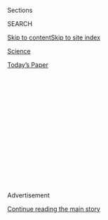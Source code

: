 <div id="app">

<div>

<div>

<div>

<div class="NYTAppHideMasthead css-1q2w90k e1suatyy0">

<div class="section css-ui9rw0 e1suatyy2">

<div class="css-eph4ug er09x8g0">

<div class="css-6n7j50">

</div>

<span class="css-1dv1kvn">Sections</span>

<div class="css-10488qs">

<span class="css-1dv1kvn">SEARCH</span>

</div>

[Skip to content](#site-content)[Skip to site
index](#site-index)

</div>

<div id="masthead-section-label" class="css-1wr3we4 eaxe0e00">

[Science](https://www.nytimes3xbfgragh.onion/section/science)

</div>

<div class="css-10698na e1huz5gh0">

</div>

</div>

<div id="masthead-bar-one" class="section hasLinks css-15hmgas e1csuq9d3">

<div class="css-uqyvli e1csuq9d0">

</div>

<div class="css-1uqjmks e1csuq9d1">

</div>

<div class="css-9e9ivx">

[](https://myaccount.nytimes3xbfgragh.onion/auth/login?response_type=cookie&client_id=vi)

</div>

<div class="css-1bvtpon e1csuq9d2">

[Today’s
Paper](https://www.nytimes3xbfgragh.onion/section/todayspaper)

</div>

</div>

</div>

</div>

<div data-aria-hidden="false">

<div id="site-content" data-role="main">

<div>

<div class="css-1aor85t" style="opacity:0.000000001;z-index:-1;visibility:hidden">

<div class="css-1hqnpie">

<div class="css-epjblv">

<span class="css-17xtcya">[Science](/section/science)</span><span class="css-x15j1o">|</span><span class="css-fwqvlz">Hazzaa
al-Mansoori, First U.A.E. Astronaut, Launches to Space
Station</span>

</div>

<div class="css-k008qs">

<div class="css-1iwv8en">

<span class="css-18z7m18"></span>

<div>

</div>

</div>

<span class="css-1n6z4y">https://nyti.ms/2ljpPQt</span>

<div class="css-1705lsu">

<div class="css-4xjgmj">

<div class="css-4skfbu" data-role="toolbar" data-aria-label="Social Media Share buttons, Save button, and Comments Panel with current comment count" data-testid="share-tools">

  - 
  - 
  - 
  - 
    
    <div class="css-6n7j50">
    
    </div>

  - 
  - 

</div>

</div>

</div>

</div>

</div>

</div>

<div class="css-13pd83m">

</div>

<div id="top-wrapper" class="css-1sy8kpn">

<div id="top-slug" class="css-l9onyx">

Advertisement

</div>

[Continue reading the main
story](#after-top)

<div class="ad top-wrapper" style="text-align:center;height:100%;display:block;min-height:250px">

<div id="top" class="place-ad" data-position="top" data-size-key="top">

</div>

</div>

<div id="after-top">

</div>

</div>

<div>

<div id="sponsor-wrapper" class="css-1hyfx7x">

<div id="sponsor-slug" class="css-19vbshk">

Supported by

</div>

[Continue reading the main
story](#after-sponsor)

<div id="sponsor" class="ad sponsor-wrapper" style="text-align:center;height:100%;display:block">

</div>

<div id="after-sponsor">

</div>

</div>

<div class="css-186x18t">

</div>

<div class="css-1vkm6nb ehdk2mb0">

# Hazzaa al-Mansoori, First U.A.E. Astronaut, Launches to Space Station

</div>

The Persian Gulf country has an ambitious, budding space program.

<div class="css-79elbk" data-testid="photoviewer-wrapper">

<div class="css-z3e15g" data-testid="photoviewer-wrapper-hidden">

</div>

<div class="css-1a48zt4 ehw59r15" data-testid="photoviewer-children">

![<span class="css-16f3y1r e13ogyst0" data-aria-hidden="true">Hazzaa
al-Mansoori during training in Russia in
August.</span><span class="css-cnj6d5 e1z0qqy90" itemprop="copyrightHolder"><span class="css-1ly73wi e1tej78p0">Credit...</span><span><span>Maxim
Shipenkov/EPA, via
Shutterstock</span></span></span>](https://static01.graylady3jvrrxbe.onion/images/2019/09/25/science/25ASTRONAUT/25ASTRONAUT-articleLarge.jpg?quality=75&auto=webp&disable=upscale)

</div>

</div>

<div class="css-18e8msd">

<div class="css-vp77d3 epjyd6m0">

<div class="css-hus3qt ey68jwv0" data-aria-hidden="true">

[![Kenneth
Chang](https://static01.graylady3jvrrxbe.onion/images/2018/02/16/multimedia/author-kenneth-chang/author-kenneth-chang-thumbLarge.jpg
"Kenneth Chang")](https://www.nytimes3xbfgragh.onion/by/kenneth-chang)

</div>

<div class="css-1baulvz">

By [<span class="css-1baulvz last-byline" itemprop="name">Kenneth
Chang</span>](https://www.nytimes3xbfgragh.onion/by/kenneth-chang)

</div>

</div>

  - 
    
    <div class="css-ld3wwf e16638kd2">
    
    Published Sept. 25, 2019Updated July 19,
    2020
    
    </div>

  - 
    
    <div class="css-4xjgmj">
    
    <div class="css-pvvomx" data-role="toolbar" data-aria-label="Social Media Share buttons, Save button, and Comments Panel with current comment count" data-testid="share-tools">
    
      - 
      - 
      - 
      - 
        
        <div class="css-6n7j50">
        
        </div>
    
      - 
      - 
    
    </div>
    
    </div>

</div>

</div>

<div class="section meteredContent css-1r7ky0e" name="articleBody" itemprop="articleBody">

<div class="css-1fanzo5 StoryBodyCompanionColumn">

<div class="css-53u6y8">

The [United Arab
Emirates](https://www.nytimes3xbfgragh.onion/2020/07/14/science/mars-united-arab-emirates.html)
has sent its first astronaut to space. That is a step in a budding,
ambitious space program for an oil-rich country the size of Maine along
the southern side of the Persian Gulf. Next year, it plans to send a
robotic spacecraft to Mars, and its leaders talk of [colonizing the red
planet a century from
now.](https://government.ae/en/more/uae-future/2030-2117)

Emirati officials hope that space will inspire and train a generation of
engineers and scientists who can help prepare the country for a post-oil
future.

Hazzaa al-Mansoori, a former Emirati F-16 pilot, launched for the
International Space Station in a Soyuz space capsule from a Russian
spaceport in Kazakhstan on Wednesday. Also aboard were Jessica Meir of
NASA and Oleg Skripochka of Russia. After a quick, six-hour trip, the
spacecraft docked with the station at 3:42 p.m. Eastern time.

</div>

</div>

<div class="css-nj25e3">

> The
> [\#Soyuz](https://twitter.com/hashtag/Soyuz?src=hash&ref_src=twsrc%5Etfw)
> MS-15 spacecraft, carrying the
> [\#FirstEmiratiAstronaut](https://twitter.com/hashtag/FirstEmiratiAstronaut?src=hash&ref_src=twsrc%5Etfw),
> [\#HazzaaAlMansoori](https://twitter.com/hashtag/HazzaaAlMansoori?src=hash&ref_src=twsrc%5Etfw),
> has successfully docked with the
> [\#InternationalSpaceStation](https://twitter.com/hashtag/InternationalSpaceStation?src=hash&ref_src=twsrc%5Etfw).
> After all the necessary checks are complete, the astronauts will enter
> the
> ISS[@astro\_hazzaa](https://twitter.com/astro_hazzaa?ref_src=twsrc%5Etfw)
> [pic.twitter.com/k6UVgiCJGS](https://t.co/k6UVgiCJGS)
> 
> — MBR Space Centre (@MBRSpaceCentre)
> [September 25, 2019](https://twitter.com/MBRSpaceCentre/status/1176946873531285504?ref_src=twsrc%5Etfw)

</div>

<div class="css-1fanzo5 StoryBodyCompanionColumn">

<div class="css-53u6y8">

“I will try to remember each second of the launch itself,” Mr.
al-Mansoori said during a news conference this month. “Because it will
be really very important for me to share it with everyone and my
country, the entire world and the Arab region.”

</div>

</div>

<div class="css-1fanzo5 StoryBodyCompanionColumn">

<div class="css-53u6y8">

Hours before launching, Mr. al-Mansoori also tweeted about his journey.

</div>

</div>

<div class="css-cfo9c3">

</div>

<div class="css-1fanzo5 StoryBodyCompanionColumn">

<div class="css-53u6y8">

The station will be crowded for the next eight days with nine occupants
before three of them, including Mr. al-Mansoori, head back to Earth on
Oct. 3.

## Why has the U.A.E. sent an astronaut to space?

During his time in orbit, Mr. al-Mansoori is to help perform a series of
experiments and conduct a tour of the space station in Arabic.

But his trip will also highlight new opportunities for countries looking
to enter the space race. The Emirates is not part of the consortium of
countries that participate in the International Space Station. Two years
ago, the nation did not have any astronauts, either.

</div>

</div>

<div class="css-1fanzo5 StoryBodyCompanionColumn">

<div class="css-53u6y8">

In December 2017, Sheikh Mohammed bin Rashid al-Maktoum, the ruler of
Dubai, which is one of the seven sheikhdoms that make up the U.A.E.,
posted on Twitter the nation’s plans to start a human spaceflight
program.

</div>

</div>

<div class="css-cfo9c3">

</div>

<div class="css-1fanzo5 StoryBodyCompanionColumn">

<div class="css-53u6y8">

Without rockets or a spacecraft of its own, the Mohammed bin Rashid
Space Center in Dubai purchased a seat on the Soyuz from the Russian
space agency in the same way that wealthy space tourists have also
bought trips to the space station. That is why NASA refers to Mr.
al-Mansoori as a [“spaceflight
participant”](https://www.nasa.gov/image-feature/spaceflight-participant-hazzaa-ali-almansoori)
and not as a professional astronaut.

The price has not been publicly revealed.

From more than 4,000 applicants who wanted to fill the Soyuz seat, the
space center selected two: Mr. al-Mansoori and his backup, Sultan
al-Neyadi.

Mr. al-Mansoori, 35, is a father of four.

The two headed to Russia for training, including outdoor survival skills
in case the return Soyuz capsule landed far off course. Mr. al-Mansoori
has posted on Twitter about his astronaut experiences, mostly in Arabic,
occasionally in English:

</div>

</div>

<div class="css-cfo9c3">

</div>

<div class="css-1fanzo5 StoryBodyCompanionColumn">

<div class="css-53u6y8">

Some of the experiments that Mr. al-Mansoori will conduct are already
waiting for him on the space station. NanoRacks, a Houston-based
company, collaborated with the Mohammed bin Rashid Space Center on a
competition that selected 32 experiments from Emirati students studying
the effect of weightlessness on materials like sand, steel, corn oil,
cement and egg whites.

Additional Emirati experiments include one studying oil emulsification
in a weightless environment, as well as a second to germinate a palm
date seed native to the country.

</div>

</div>

<div class="css-1fanzo5 StoryBodyCompanionColumn">

<div class="css-53u6y8">

## What other plans does the U.A.E. have for space?

NanoRacks announced last week that it will be opening an office in Abu
Dhabi, the largest emirate.

“They are serious about becoming a space-faring nation,” Jeffrey Manber,
chief executive of NanoRacks, said. “I also like the fact, to be candid,
that they comfortably work with Russia, they comfortably work with China
and they comfortably work with the United States and the European Space
Agency. I think that is a model for the future.”

Euroconsult, an international consulting firm specializing on space
markets, reported that the Emirates spent $383 million on space last
year. That is much less than the nearly $41 billion spent by the United
States or even the $1.5 billion by India, but is more than Canada spent.

Virgin Galactic signed a memorandum of understanding with the United
Arab Emirates space agency in March that aims to set up a spaceport in
the country.

Next year, the Emirates intends to launch its Mars mission, a spacecraft
called Hope. The probe, on top of a Japanese rocket, is to carry five
instruments that are to study the loss of hydrogen and oxygen gases from
the upper parts of the Martian atmosphere.

For Hope, the Emirates is working with three American universities: the
University of Colorado, Arizona State University and the University of
California, Berkeley.

</div>

</div>

<div>

</div>

<div class="css-1fanzo5 StoryBodyCompanionColumn">

<div class="css-53u6y8">

## Who were earlier astronauts from the Arab world?

Sultan bin Salman Al Saud, a member of the royal family of Saudi Arabia,
was the first Arab and Muslim to go into space as a member of a NASA
space shuttle mission in 1985. He now leads the Saudi Space Agency.

</div>

</div>

<div class="css-1fanzo5 StoryBodyCompanionColumn">

<div class="css-53u6y8">

Muhammed Ahmed Faris, a Syrian military pilot, flew to the Russian Mir
space station in
1987.

</div>

</div>

<div>

</div>

<div style="max-width:100%;margin:0 auto">

<div class="css-17dprlf" data-id="100000005344693" data-slug="space-calendar-promo" style="max-width:1050px">

</div>

</div>

</div>

<div>

</div>

<div>

</div>

<div>

</div>

<div>

<div id="bottom-wrapper" class="css-1ede5it">

<div id="bottom-slug" class="css-l9onyx">

Advertisement

</div>

[Continue reading the main
story](#after-bottom)

<div id="bottom" class="ad bottom-wrapper" style="text-align:center;height:100%;display:block;min-height:90px">

</div>

<div id="after-bottom">

</div>

</div>

</div>

</div>

</div>

## Site Index

<div>

</div>

## Site Information Navigation

  - [© <span>2020</span> <span>The New York Times
    Company</span>](https://help.nytimes3xbfgragh.onion/hc/en-us/articles/115014792127-Copyright-notice)

<!-- end list -->

  - [NYTCo](https://www.nytco.com/)
  - [Contact
    Us](https://help.nytimes3xbfgragh.onion/hc/en-us/articles/115015385887-Contact-Us)
  - [Work with us](https://www.nytco.com/careers/)
  - [Advertise](https://nytmediakit.com/)
  - [T Brand Studio](http://www.tbrandstudio.com/)
  - [Your Ad
    Choices](https://www.nytimes3xbfgragh.onion/privacy/cookie-policy#how-do-i-manage-trackers)
  - [Privacy](https://www.nytimes3xbfgragh.onion/privacy)
  - [Terms of
    Service](https://help.nytimes3xbfgragh.onion/hc/en-us/articles/115014893428-Terms-of-service)
  - [Terms of
    Sale](https://help.nytimes3xbfgragh.onion/hc/en-us/articles/115014893968-Terms-of-sale)
  - [Site
    Map](https://spiderbites.nytimes3xbfgragh.onion)
  - [Help](https://help.nytimes3xbfgragh.onion/hc/en-us)
  - [Subscriptions](https://www.nytimes3xbfgragh.onion/subscription?campaignId=37WXW)

</div>

</div>

</div>

</div>
